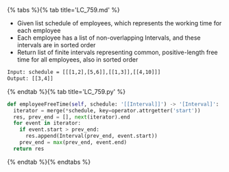 {% tabs %}{% tab title='LC_759.md' %}

* Given list schedule of employees, which represents the working time for each employee
* Each employee has a list of non-overlapping Intervals, and these intervals are in sorted order
* Return list of finite intervals representing common, positive-length free time for all employees, also in sorted order

```txt
Input: schedule = [[[1,2],[5,6]],[[1,3]],[[4,10]]]
Output: [[3,4]]
```

{% endtab %}{% tab title='LC_759.py' %}

```py
def employeeFreeTime(self, schedule: '[[Interval]]') -> '[Interval]':
  iterator = merge(*schedule, key=operator.attrgetter('start'))
  res, prev_end = [], next(iterator).end
  for event in iterator:
    if event.start > prev_end:
      res.append(Interval(prev_end, event.start))
    prev_end = max(prev_end, event.end)
  return res
```

{% endtab %}{% endtabs %}
